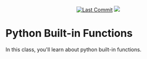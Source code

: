 <p align="center"> 
<a href="https://github.com/Gurupatil0003"><img src="https://img.shields.io/static/v1?logo=github&label=maintainer&message=Gurupatil0003&color=ff3300" alt="Last Commit"/></a> 
<a href="https://hits.seeyoufarm.com"><img src="https://hits.seeyoufarm.com/api/count/incr/badge.svg?url=https%3A%2F%2Fgithub.com%2FGurupatil0003%2F/tree/main/002_Python_Functions_Built_in&count_bg=%231DC92C&title_bg=%23555555&icon=&icon_color=%23E7E7E7&title=views&edge_flat=false"/></a>
</p> 
<!--<img src="https://badges.pufler.dev/contributors/milaan9/01_Python_Introduction?size=50&padding=5&bots=true" alt="milaan9"/>-->
 
 
# Python Built-in Functions

In this class, you'll learn about python built-in functions.
